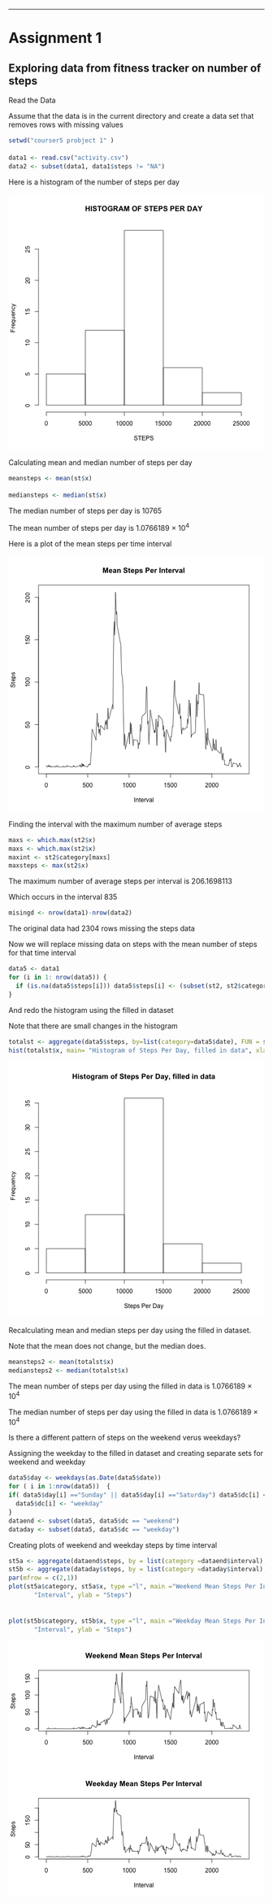 ---
# Assignment 1

## Exploring data from fitness tracker on number of steps

Read the Data

Assume that the data is in the current directory and create a data set that removes rows with missing values


```r
setwd("courser5 probject 1" )

data1 <- read.csv("activity.csv")
data2 <- subset(data1, data1$steps != "NA")
```

Here is a histogram of the number of steps per day

![plot of chunk unnamed-chunk-2](figure/unnamed-chunk-2-1.png) 

Calculating mean and median number of steps per day


```r
meansteps <- mean(st$x)

mediansteps <- median(st$x)
```

The median number of steps per day is 10765

The mean number of steps per day is 1.0766189 &times; 10<sup>4</sup>

Here is a plot of the mean steps per time interval

![plot of chunk unnamed-chunk-4](figure/unnamed-chunk-4-1.png) 


Finding the interval with the maximum number of average steps

```r
maxs <- which.max(st2$x)
maxs <- which.max(st2$x)
maxint <- st2$category[maxs]
maxsteps <- max(st2$x)
```
The maximum number of average steps per interval is 206.1698113

Which occurs in the interval 835


```r
misingd <- nrow(data1)-nrow(data2)
```
The original data had 2304 rows missing the steps data


Now we will replace missing data on steps with the mean number of steps for that time interval

```r
data5 <- data1
for (i in 1: nrow(data5)) {
  if (is.na(data5$steps[i])) data5$steps[i] <- (subset(st2, st2$category == data5$interval[i]))$x
} 
```
And redo the histogram using the filled in dataset

Note that there are small changes in the histogram

```r
totalst <- aggregate(data5$steps, by=list(category=data5$date), FUN = sum)
hist(totalst$x, main= "Histogram of Steps Per Day, filled in data", xlab = "Steps Per Day")
```

![plot of chunk unnamed-chunk-8](figure/unnamed-chunk-8-1.png) 

Recalculating mean and median steps per day using the filled in dataset.

Note that the mean does not change, but the median does.



```r
meansteps2 <- mean(totalst$x)
mediansteps2 <- median(totalst$x)
```

The mean number of steps per day using the filled in data is 1.0766189 &times; 10<sup>4</sup>

The median number of steps per day using the filled in data is 1.0766189 &times; 10<sup>4</sup>

Is there a different pattern of steps on the weekend verus weekdays?

Assigning the weekday to the filled in dataset and creating separate sets for weekend
and weekday


```r
data5$day <- weekdays(as.Date(data5$date))
for ( i in 1:nrow(data5))  {
if( data5$day[i] =="Sunday" || data5$day[i] =="Saturday") data5$dc[i] <- "weekend" else
  data5$dc[i] <- "weekday"
}
dataend <- subset(data5, data5$dc == "weekend")
dataday <- subset(data5, data5$dc == "weekday")
```

Creating plots of weekend and weekday steps by time interval


```r
st5a <- aggregate(dataend$steps, by = list(category =dataend$interval), FUN = mean)
st5b <- aggregate(dataday$steps, by = list(category =dataday$interval), FUN = mean)
par(mfrow = c(2,1))
plot(st5a$category, st5a$x, type ="l", main ="Weekend Mean Steps Per Interval", xlab =
       "Interval", ylab = "Steps")


plot(st5b$category, st5b$x, type ="l", main ="Weekday Mean Steps Per Interval", xlab =
       "Interval", ylab = "Steps")
```

![plot of chunk unnamed-chunk-11](figure/unnamed-chunk-11-1.png) 
